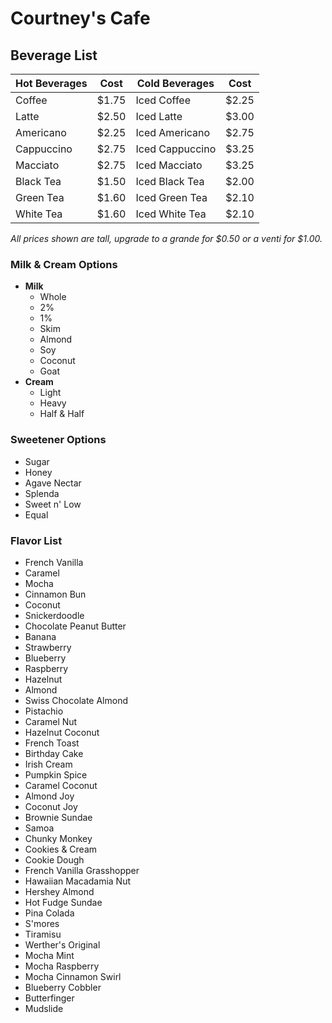 # Courtney's Cafe

## Beverage List

Hot Beverages | Cost | Cold Beverages | Cost
---------|------|----------|-----
Coffee | $1.75 | Iced Coffee | $2.25
Latte | $2.50 | Iced Latte | $3.00
Americano | $2.25 | Iced Americano | $2.75
Cappuccino | $2.75 | Iced Cappuccino | $3.25
Macciato | $2.75 | Iced Macciato | $3.25
Black Tea | $1.50 | Iced Black Tea | $2.00
Green Tea | $1.60 | Iced Green Tea | $2.10
White Tea | $1.60 | Iced White Tea | $2.10

*All prices shown are tall, upgrade to a grande for $0.50 or a venti for $1.00.*

### Milk & Cream Options

* __Milk__
  * Whole
  * 2%
  * 1%
  * Skim
  * Almond
  * Soy
  * Coconut
  * Goat
* __Cream__
  * Light
  * Heavy
  * Half & Half

### Sweetener Options

* Sugar
* Honey
* Agave Nectar
* Splenda
* Sweet n' Low
* Equal

### Flavor List

* French Vanilla
* Caramel
* Mocha
* Cinnamon Bun
* Coconut
* Snickerdoodle
* Chocolate Peanut Butter
* Banana
* Strawberry
* Blueberry
* Raspberry
* Hazelnut
* Almond
* Swiss Chocolate Almond
* Pistachio
* Caramel Nut
* Hazelnut Coconut
* French Toast
* Birthday Cake
* Irish Cream
* Pumpkin Spice
* Caramel Coconut
* Almond Joy
* Coconut Joy
* Brownie Sundae
* Samoa
* Chunky Monkey
* Cookies & Cream
* Cookie Dough
* French Vanilla Grasshopper
* Hawaiian Macadamia Nut
* Hershey Almond
* Hot Fudge Sundae
* Pina Colada
* S'mores
* Tiramisu
* Werther's Original
* Mocha Mint
* Mocha Raspberry
* Mocha Cinnamon Swirl
* Blueberry Cobbler
* Butterfinger
* Mudslide
